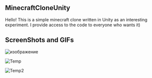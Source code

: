 ## MinecraftCloneUnity
Hello!
This is a simple minecraft clone written in Unity as an interesting experiment. I provide access to the code to everyone who wants it)
## ScreenShots and GIFs
![изображение](https://github.com/user-attachments/assets/1275c255-5586-41d0-9db9-1f3983668e54)

![Temp](https://github.com/user-attachments/assets/94363aba-4dc1-48e1-ac42-36b0155cda33)

![Temp2](https://github.com/user-attachments/assets/5c61c987-132c-4913-88cc-d8b6d8f609ef)
